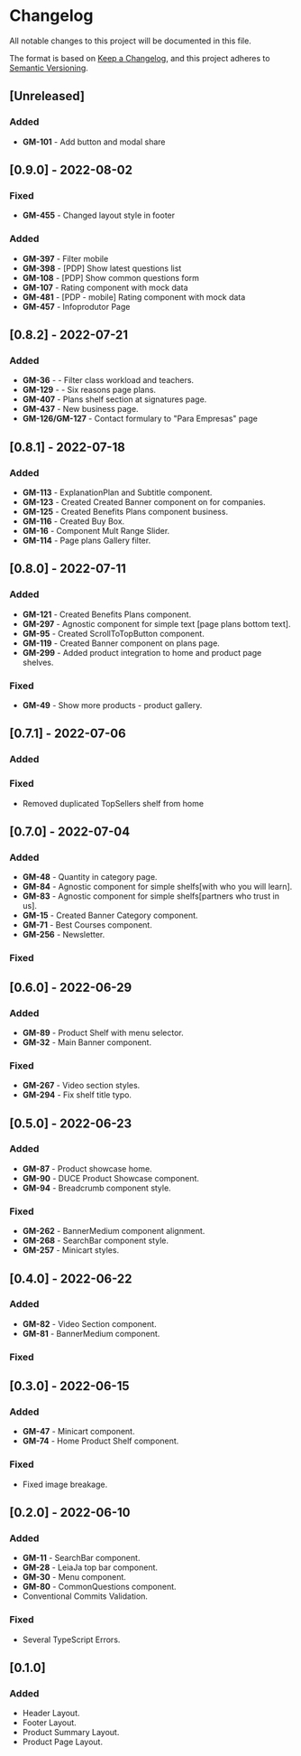 # Changelog

All notable changes to this project will be documented in this file.

The format is based on [Keep a Changelog](https://keepachangelog.com/en/1.0.0/),
and this project adheres to [Semantic Versioning](https://semver.org/spec/v2.0.0.html).

## [Unreleased]

### Added

- **GM-101** - Add button and modal share

## [0.9.0] - 2022-08-02

### Fixed

- **GM-455** - Changed layout style in footer

### Added

- **GM-397** - Filter mobile
- **GM-398** - [PDP] Show latest questions list
- **GM-108** - [PDP] Show common questions form
- **GM-107** - Rating component with mock data
- **GM-481** - [PDP - mobile] Rating component with mock data
- **GM-457** - Infoprodutor Page

## [0.8.2] - 2022-07-21

### Added

- **GM-36** - - Filter class workload and teachers.
- **GM-129** - - Six reasons page plans.
- **GM-407** - Plans shelf section at signatures page.
- **GM-437** - New business page.
- **GM-126/GM-127** - Contact formulary to "Para Empresas" page

## [0.8.1] - 2022-07-18

### Added

- **GM-113** - ExplanationPlan and Subtitle component.
- **GM-123** - Created Created Banner component on for companies.
- **GM-125** - Created Benefits Plans component business.
- **GM-116** - Created Buy Box.
- **GM-16** - Component Mult Range Slider.
- **GM-114** - Page plans Gallery filter.

## [0.8.0] - 2022-07-11

### Added

- **GM-121** - Created Benefits Plans component.
- **GM-297** - Agnostic component for simple text [page plans bottom text].
- **GM-95** - Created ScrollToTopButton component.
- **GM-119** - Created Banner component on plans page.
- **GM-299** - Added product integration to home and product page shelves.

### Fixed

- **GM-49** - Show more products - product gallery.

## [0.7.1] - 2022-07-06

### Added

### Fixed

- Removed duplicated TopSellers shelf from home

## [0.7.0] - 2022-07-04

### Added

- **GM-48** - Quantity in category page.
- **GM-84** - Agnostic component for simple shelfs[with who you will learn].
- **GM-83** - Agnostic component for simple shelfs[partners who trust in us].
- **GM-15** - Created Banner Category component.
- **GM-71** - Best Courses component.
- **GM-256** - Newsletter.

### Fixed

## [0.6.0] - 2022-06-29

### Added

- **GM-89** - Product Shelf with menu selector.
- **GM-32** - Main Banner component.

### Fixed

- **GM-267** - Video section styles.
- **GM-294** - Fix shelf title typo.

## [0.5.0] - 2022-06-23

### Added

- **GM-87** - Product showcase home.
- **GM-90** - DUCE Product Showcase component.
- **GM-94** - Breadcrumb component style.

### Fixed

- **GM-262** - BannerMedium component alignment.
- **GM-268** - SearchBar component style.
- **GM-257** - Minicart styles.

## [0.4.0] - 2022-06-22

### Added

- **GM-82** - Video Section component.
- **GM-81** - BannerMedium component.

### Fixed

## [0.3.0] - 2022-06-15

### Added

- **GM-47** - Minicart component.
- **GM-74** - Home Product Shelf component.

### Fixed

- Fixed image breakage.

## [0.2.0] - 2022-06-10

### Added

- **GM-11** - SearchBar component.
- **GM-28** - LeiaJa top bar component.
- **GM-30** - Menu component.
- **GM-80** - CommonQuestions component.
- Conventional Commits Validation.

### Fixed

- Several TypeScript Errors.

## [0.1.0]

### Added

- Header Layout.
- Footer Layout.
- Product Summary Layout.
- Product Page Layout.
